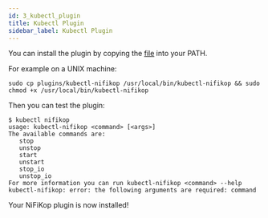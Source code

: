 ```yaml
---
id: 3_kubectl_plugin
title: Kubectl Plugin
sidebar_label: Kubectl Plugin
---
```


You can install the plugin by copying the [file](https://raw.githubusercontent.com/konpyutaika/nifikop/master/plugins/kubectl-nifikop) into your PATH.

For example on a UNIX machine:

```console
sudo cp plugins/kubectl-nifikop /usr/local/bin/kubectl-nifikop && sudo chmod +x /usr/local/bin/kubectl-nifikop
```

Then you can test the plugin:

```console
$ kubectl nifikop
usage: kubectl-nifikop <command> [<args>]
The available commands are:
   stop
   unstop
   start
   unstart
   stop_io
   unstop_io
For more information you can run kubectl-nifikop <command> --help
kubectl-nifikop: error: the following arguments are required: command
```

Your NiFiKop plugin is now installed!